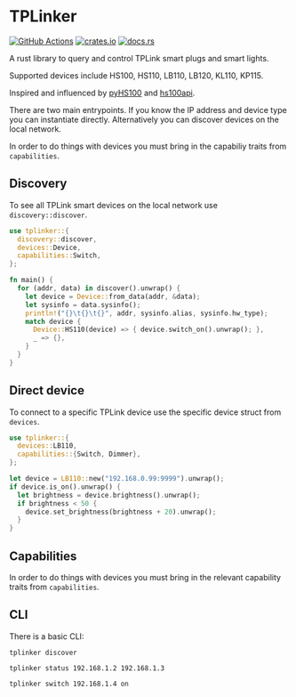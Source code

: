 # TPLinker


[![GitHub Actions][gh-image]][gh-checks]
[![crates.io][cratesio-image]][cratesio]
[![docs.rs][docsrs-image]][docsrs]

[gh-image]: https://github.com/robyoung/tplinker/workflows/Test/badge.svg
[gh-checks]: https://github.com/robyoung/tplinker/actions?query=workflow%3ATest
[cratesio-image]: https://img.shields.io/crates/v/tplinker.svg
[cratesio]: https://crates.io/crates/tplinker
[docsrs-image]: https://docs.rs/tplinker/badge.svg
[docsrs]: https://docs.rs/tplinker

A rust library to query and control TPLink smart plugs and smart lights.

Supported devices include HS100, HS110, LB110, LB120, KL110, KP115.

Inspired and influenced by [pyHS100](https://github.com/GadgetReactor/pyHS100) and
[hs100api](https://github.com/abronan/hs100-rust-api).

There are two main entrypoints. If you know the IP address and device type you can
instantiate directly. Alternatively you can discover devices on the local network.

In order to do things with devices you must bring in the capabiliy traits from
`capabilities`.

## Discovery

To see all TPLink smart devices on the local network use `discovery::discover`.

```rust
use tplinker::{
  discovery::discover,
  devices::Device,
  capabilities::Switch,
};

fn main() {
  for (addr, data) in discover().unwrap() {
    let device = Device::from_data(addr, &data);
    let sysinfo = data.sysinfo();
    println!("{}\t{}\t{}", addr, sysinfo.alias, sysinfo.hw_type);
    match device {
      Device::HS110(device) => { device.switch_on().unwrap(); },
      _ => {},
    }
  }
}
```

## Direct device

To connect to a specific TPLink device use the specific device struct from `devices`.

```rust
use tplinker::{
  devices::LB110,
  capabilities::{Switch, Dimmer},
};

let device = LB110::new("192.168.0.99:9999").unwrap();
if device.is_on().unwrap() {
  let brightness = device.brightness().unwrap();
  if brightness < 50 {
    device.set_brightness(brightness + 20).unwrap();
  }
}
```

## Capabilities

In order to do things with devices you must bring in the relevant capability
traits from `capabilities`.


## CLI

There is a basic CLI:

```
tplinker discover

tplinker status 192.168.1.2 192.168.1.3

tplinker switch 192.168.1.4 on
```
